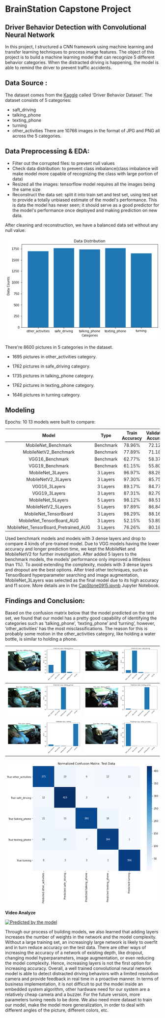 # BrainStation Capstone Project
## Driver Behavior Detection with Convolutional Neural Network
In this project, I structured a CNN framework using machine learning and transfer learning techniques to process image features. 
The object of this project is to build a machine learning model that can recognize 5 different behavior categories. 
When the distracted driving is happening, the model is able to remind the driver to prevent traffic accidents.

## Data Source :
The dataset comes from the [Kaggle](https://www.kaggle.com/robinreni/revitsone-5class) called ‘Driver Behavior Dataset’.
The dataset consists of 5 categories:
  - saft_driving
  - talking_phone
  - texting_phone
  - turning
  - other_activities
There are 10766 images in the format of JPG and PNG all across the 5 categories.

## Data Preprocessing & EDA:
  - Filter out the corrupted files: to prevent null values
  - Check data distribution: to prevent class imbalance(class imbalance will make model more capable of recognizing the class with large portion of data)
  - Resized all the images: tensorflow model requires all the images being the same size
  - Reconstruct the data set: split it into train set and test set, using test set to provide a totally unbiased estimate of the model's performance. This is data the model has never seen; it should serve as a good predictor for the model's performance once deployed and making prediction on new data.

After cleaning and reconstruction, we have a balanced data set without any null value:

![image](https://github.com/mengfei-liu/Capstone/blob/master/img/1.png)

There're 8600 pictures in 5 categories in the dataset.

- 1695 pictures in other_activities category.

- 1762 pictures in safe_driving category.

- 1735 pictures in talking_phone category.

- 1762 pictures in texting_phone category.

- 1646 pictures in turning category.



## Modeling

Epochs: 10
13 models were built to compare:

|                Model                 |   Type    | Train Accuracy | Validation Accuracy | Test Accuracy |
| :----------------------------------: | :-------: | :------------: | :-----------------: | :-----------: |
|         MobileNet_Benchmark          | Benchmark |     78.96%     |       72.12%        |    76.72%     |
|        MobileNetV2_Benchmark         | Benchmark |     77.89%     |       71.18%        |    75.98%     |
|           VGG16_Benchmark            | Benchmark |     62.77%     |       58.37%        |    63.27%     |
|           VGG19_Benchmark            | Benchmark |     61.15%     |       55.80%        |    62.29%     |
|          MobileNet_3Layers           | 3 Layers  |     96.97%     |       88.28%        |    95.53%     |
|         MobileNetV2_3Layers          | 3 Layers  |     97.30%     |       85.75%        |    94.51%     |
|            VGG16_3Layers             | 3 Layers  |     89.17%     |       84.77%        |    91.11%     |
|            VGG19_3Layers             | 3 Layers  |     87.31%     |       82.79%        |    88.64%     |
|          MobileNet_5Layers           | 5 Layers  |     98.12%     |       88.51%        |    95.72%     |
|         MobileNetV2_5Layers          | 5 Layers  |     97.89%     |       86.84%        |    95.39%     |
|        MobileNet_TensorBoard         | 3 Layers  |     98.29%     |       88.16%        |    94.73%     |
|      MobileNet_TensorBoard_AUG       | 3 Layers  |     52.15%     |       53.89%        |    59.73%     |
| MobileNet_TensorBoard_Pretrained_AUG | 3 Layers  |     76.26%     |       80.18%        |    90.83%     |

Used benchmark models and models with 3 dense layers and drop to compare 4 kinds of pre-trained model. Due to VGG models having the lower accuracy and longer prediction time, we kept the MobileNet and MobileNetV2 for further investigation. After added 5 layers to the benchmark models, the models’ performance only improved a little(less than 1%). To avoid extending the complexity, models with 3 dense layers and dropout are the best options. After tried other techniques, such as TensorBoard hyperparameter searching and image augmentation, MobileNet_3Layers was selected as the final model due to its high accuracy and f1 score. More details are in the [CapStone0915.ipynb](https://github.com/mengfei-liu/Capstone/blob/master/CapStone0915.ipynb) Jupyter Notebook.

## Findings and Conclusion:

Based on the confusion matrix below that the model predicted on the test set, we found that our model has a pretty good capability of identifying the categories such as ‘talking_phone’, ‘texting_phone’ and ‘turning’, however, ‘other_activities’ has the most misclassifications. The reason for this is probably some motion in the other_activities category, like holding a water bottle, is similar to holding a phone.

| ![image](https://github.com/mengfei-liu/Capstone/blob/master/img/3.png) | ![image](https://github.com/mengfei-liu/Capstone/blob/master/img/4.png) |
| ------------------------------------------------------------ | ------------------------------------------------------------ |
| ![image](https://github.com/mengfei-liu/Capstone/blob/master/img/5.png) | ![image](https://github.com/mengfei-liu/Capstone/blob/master/img/6.png) |
| ![image](https://github.com/mengfei-liu/Capstone/blob/master/img/7.png) | ![image](https://github.com/mengfei-liu/Capstone/blob/master/img/8.png) |

![image](https://github.com/mengfei-liu/Capstone/blob/master/img/2.png)

**Video Analyze**

[![Predicted by the model](https://img.youtube.com/vi/JM9rxjO0xyg/0.jpg)](https://www.youtube.com/watch?v=JM9rxjO0xyg)

Through our process of building models, we also learned that adding layers increases the number of weights in the network and the model complexity. Without a large training set, an increasingly large network is likely to overfit and in turn reduce accuracy on the test data. There are other ways of increasing the accuracy of a network of existing depth, like dropout, changing model hyperparameters, image augmentation, or even reducing the model complexity. Hence, increasing layers is not the first option for increasing accuracy. Overall, a well trained convolutional neural network model is able to detect distracted driving behaviors with a limited resolution camera and provide feedback in real time in a proactive manner.
In terms of business implementation, it is not difficult to put the model inside an embedded system algorithm, other hardware need for our system are a relatively cheap camera and a buzzer. For the future version, more parameters tuning needs to be done. We also need more dataset to train our model, make the model more generalization, in order to deal with different angles of the picture, different colors, etc.
